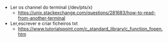 * Ler os channel do terminal (/dev/pts/x)
  - https://unix.stackexchange.com/questions/281683/how-to-read-from-another-terminal
* Ler,escrever e criar ficheiros txt
  - https://www.tutorialspoint.com/c_standard_library/c_function_fopen.htm
